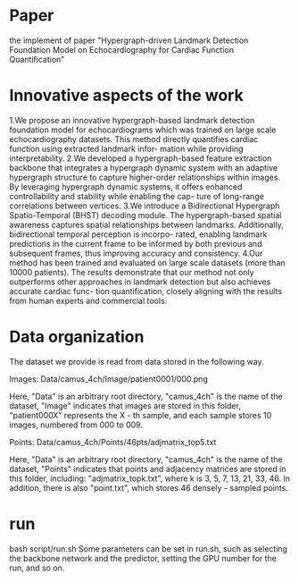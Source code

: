 # Paper
the  implement of paper "Hypergraph-driven Landmark Detection Foundation Model on Echocardiography for Cardiac Function Quantification"

# Innovative aspects of the work
1.We propose an innovative hypergraph-based landmark detection foundation model for echocardiograms which was trained on large scale echocardiography datasets. This method directly quantifies cardiac function using extracted landmark infor- mation while providing interpretability.
2.We developed a hypergraph-based feature extraction backbone that integrates a hypergraph dynamic system with an adaptive hypergraph structure to capture higher-order relationships within images.  By leveraging hypergraph dynamic systems, it offers enhanced controllability and stability while enabling the cap- ture of long-range correlations between vertices.
3.We introduce a Bidirectional Hypergraph Spatio-Temporal (BHST) decoding module.  The hypergraph-based spatial awareness captures spatial relationships between landmarks. Additionally, bidirectional temporal perception is incorpo- rated, enabling landmark predictions in the current frame to be informed by both previous and subsequent frames, thus improving accuracy and consistency.
4.Our method has been trained and evaluated on large scale datasets (more than 10000 patients). The results demonstrate that our method not only outperforms other approaches in landmark detection but also achieves accurate cardiac func- tion quantification, closely aligning with the results from human experts and commercial tools.

# Data organization
The dataset we provide is read from data stored in the following way.

Images: Data/camus_4ch/Image/patient0001/000.png

Here, "Data" is an arbitrary root directory, "camus_4ch" is the name of the dataset, "Image" indicates that images are stored in this folder, "patient000X" represents the X - th sample, and each sample stores 10 images, numbered from 000 to 009.

Points: Data/camus_4ch/Points/46pts/adjmatrix_top5.txt

Here, "Data" is an arbitrary root directory, "camus_4ch" is the name of the dataset, "Points" indicates that points and adjacency matrices are stored in this folder, including: "adjmatrix_topk.txt", where k is 3, 5, 7, 13, 21, 33, 46. In addition, there is also "point.txt", which stores 46 densely - sampled points. 

# run
bash script/run.sh
Some parameters can be set in run.sh, such as selecting the backbone network and the predictor, setting the GPU number for the run, and so on. 
